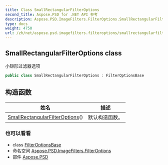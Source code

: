 ```yaml
---
title: Class SmallRectangularFilterOptions
second_title: Aspose.PSD for .NET API 参考
description: Aspose.PSD.ImageFilters.FilterOptions.SmallRectangularFilterOptions 班级. 小矩形过滤器选项
type: docs
weight: 4750
url: /zh/net/aspose.psd.imagefilters.filteroptions/smallrectangularfilteroptions/
---
```

## SmallRectangularFilterOptions class

小矩形过滤器选项

```csharp
public class SmallRectangularFilterOptions : FilterOptionsBase
```

## 构造函数

| 姓名 | 描述 |
| --- | --- |
| [SmallRectangularFilterOptions](smallrectangularfilteroptions/)() | 默认构造函数。 |

### 也可以看看

* class [FilterOptionsBase](../filteroptionsbase/)
* 命名空间 [Aspose.PSD.ImageFilters.FilterOptions](../../aspose.psd.imagefilters.filteroptions/)
* 部件 [Aspose.PSD](../../)



